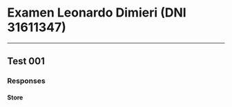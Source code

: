 # Examen Leonardo Dimieri (DNI 31611347)
--------------------------------

## Test 001
### Responses

#### Store



